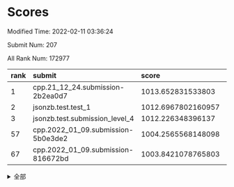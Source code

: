 # Scores

Modified Time: 2022-02-11 03:36:24

Submit Num: 207

All Rank Num: 172977

| rank |               submit               |       score        |       sigma        | pk_num |
| :--- | :--------------------------------- | :----------------- | :----------------- | :----- |
| 1    | cpp.21_12_24.submission-2b2ea0d7   | 1013.652831533803  | 0.7949052040733187 | 3337   |
| 2    | jsonzb.test.test_1                 | 1012.6967802160957 | 0.8154043026193449 | 3341   |
| 3    | jsonzb.test.submission_level_4     | 1012.226348396137  | 0.7751827632822451 | 3346   |
| 57   | cpp.2022_01_09.submission-5b0e3de2 | 1004.2565568148098 | 0.7136255567116851 | 3346   |
| 67   | cpp.2022_01_09.submission-816672bd | 1003.8421078765803 | 0.7182231495292598 | 3341   |


<details>
<summary>全部</summary>

| rank |                 submit                 |       score        |       sigma        | pk_num |
| :--- | :------------------------------------- | :----------------- | :----------------- | :----- |
| 1    | cpp.21_12_24.submission-2b2ea0d7       | 1013.652831533803  | 0.7949052040733187 | 3337   |
| 2    | jsonzb.test.test_1                     | 1012.6967802160957 | 0.8154043026193449 | 3341   |
| 3    | jsonzb.test.submission_level_4         | 1012.226348396137  | 0.7751827632822451 | 3346   |
| 4    | gobigger.level_3.submission_level_3_10 | 1011.7193039612043 | 0.7892710153871637 | 3343   |
| 5    | gobigger.level_3.submission_level_3_45 | 1011.2112596483051 | 0.7645552016616046 | 3344   |
| 6    | gobigger.level_3.submission_level_3_31 | 1011.0769527972941 | 0.7588295482387731 | 3343   |
| 7    | gobigger.level_3.submission_level_3_23 | 1010.9773094208275 | 0.779097985383555  | 3344   |
| 8    | gobigger.level_3.submission_level_3_36 | 1010.9703246773563 | 0.761208563645605  | 3337   |
| 9    | gobigger.level_3.submission_level_3_43 | 1010.9505417253258 | 0.7827434642127318 | 3341   |
| 10   | gobigger.level_3.submission_level_3_1  | 1010.8367683489347 | 0.7951038938038422 | 3343   |
| 11   | gobigger.level_3.submission_level_3_2  | 1010.8001460535256 | 0.7579324401871593 | 3342   |
| 12   | gobigger.level_3.submission_level_3_41 | 1010.6713437102359 | 0.7685349183698099 | 3345   |
| 13   | gobigger.level_3.submission_level_3_42 | 1010.5619923495742 | 0.7561052521131063 | 3345   |
| 14   | gobigger.level_3.submission_level_3_28 | 1010.5173082924601 | 0.7727207843004156 | 3338   |
| 15   | gobigger.level_3.submission_level_3_20 | 1010.4960164294673 | 0.803791135343491  | 3347   |
| 16   | gobigger.level_3.submission_level_3_9  | 1010.4484037104877 | 0.7439496493819304 | 3349   |
| 17   | gobigger.level_3.submission_level_3_27 | 1010.444612360156  | 0.7548403389058661 | 3338   |
| 18   | gobigger.level_3.submission_level_3_46 | 1010.416102486739  | 0.7650165094734931 | 3344   |
| 19   | gobigger.level_3.submission_level_3_11 | 1010.38827015228   | 0.7582149047308866 | 3345   |
| 20   | gobigger.level_3.submission_level_3_13 | 1010.3297261253598 | 0.7532039796977881 | 3341   |
| 21   | gobigger.level_3.submission_level_3_29 | 1010.3288993993393 | 0.778384076884691  | 3340   |
| 22   | gobigger.level_3.submission_level_3_39 | 1010.2423511925409 | 0.7696577026286385 | 3345   |
| 23   | gobigger.level_3.submission_level_3_8  | 1010.1490103724742 | 0.7429560480653457 | 3337   |
| 24   | gobigger.level_3.submission_level_3_48 | 1010.047095169539  | 0.7744305376943245 | 3343   |
| 25   | gobigger.level_3.submission_level_3_34 | 1009.9870784136583 | 0.7644695545260957 | 3345   |
| 26   | gobigger.level_3.submission_level_3_22 | 1009.9612847669496 | 0.7580731826787286 | 3338   |
| 27   | gobigger.level_3.submission_level_3_40 | 1009.8502993585432 | 0.7641021621141644 | 3341   |
| 28   | gobigger.level_3.submission_level_3_7  | 1009.7876249497929 | 0.7491227326537957 | 3340   |
| 29   | gobigger.level_3.submission_level_3_21 | 1009.7823549418608 | 0.7605307736469706 | 3343   |
| 30   | gobigger.level_3.submission_level_3_4  | 1009.7272007314842 | 0.7697164992587585 | 3343   |
| 31   | gobigger.level_3.submission_level_3_47 | 1009.7209444484239 | 0.7618678782989289 | 3343   |
| 32   | gobigger.level_3.submission_level_3_30 | 1009.7098694263841 | 0.7568095341509217 | 3337   |
| 33   | gobigger.level_3.submission_level_3_49 | 1009.6104233247711 | 0.7456190257230132 | 3346   |
| 34   | gobigger.level_3.submission_level_3_18 | 1009.5974998166886 | 0.756027056773898  | 3345   |
| 35   | gobigger.level_3.submission_level_3_6  | 1009.5950909067245 | 0.77374079688645   | 3344   |
| 36   | gobigger.level_3.submission_level_3_19 | 1009.590939186052  | 0.7633168056197511 | 3343   |
| 37   | gobigger.level_3.submission_level_3_44 | 1009.5754141790432 | 0.7548281999498359 | 3337   |
| 38   | gobigger.level_3.submission_level_3_16 | 1009.5370065058656 | 0.7385583263569072 | 3344   |
| 39   | gobigger.level_3.submission_level_3_33 | 1009.514138037724  | 0.7584810379199115 | 3343   |
| 40   | gobigger.level_3.submission_level_3_32 | 1009.5000794823671 | 0.7606994839719513 | 3338   |
| 41   | gobigger.level_3.submission_level_3_5  | 1009.4735624112609 | 0.7360492486473743 | 3343   |
| 42   | gobigger.level_3.submission_level_3_17 | 1009.4337916673312 | 0.7587521585416657 | 3345   |
| 43   | gobigger.level_3.submission_level_3_0  | 1009.4278098997371 | 0.7531130166804025 | 3340   |
| 44   | gobigger.level_3.submission_level_3_38 | 1009.4170053247218 | 0.7460697866484634 | 3345   |
| 45   | gobigger.level_3.submission_level_3_12 | 1009.3916447173367 | 0.734854673321084  | 3340   |
| 46   | gobigger.level_3.submission_level_3_37 | 1009.3815595133566 | 0.7594482386436446 | 3340   |
| 47   | gobigger.level_3.submission_level_3_14 | 1009.3007386986994 | 0.7460614688685266 | 3342   |
| 48   | gobigger.level_3.submission_level_3_24 | 1009.109030574822  | 0.7463396013651712 | 3343   |
| 49   | gobigger.level_3.submission_level_3_3  | 1009.0438500077342 | 0.7524959718128035 | 3344   |
| 50   | gobigger.level_3.submission_level_3_15 | 1009.0394065387635 | 0.7445677446433574 | 3345   |
| 51   | gobigger.level_3.submission_level_3_26 | 1009.0160895499381 | 0.7463420991119604 | 3348   |
| 52   | gobigger.level_3.submission_level_3_25 | 1008.8581608219208 | 0.7437116746032524 | 3341   |
| 53   | gobigger.level_3.submission_level_3_35 | 1008.1976862491373 | 0.7459180702063352 | 3334   |
| 54   | gobigger.level_1.submission_level_1_10 | 1004.5547993526593 | 0.7282909701539392 | 3338   |
| 55   | gobigger.level_1.submission_level_1_47 | 1004.3839868125352 | 0.7031198697914828 | 3344   |
| 56   | gobigger.level_1.submission_level_1_29 | 1004.3443407033832 | 0.7179002012311344 | 3342   |
| 57   | cpp.2022_01_09.submission-5b0e3de2     | 1004.2565568148098 | 0.7136255567116851 | 3346   |
| 58   | gobigger.level_1.submission_level_1_21 | 1004.2508016380939 | 0.707928353213191  | 3349   |
| 59   | gobigger.level_1.submission_level_1_6  | 1004.2444187419093 | 0.7221356235917203 | 3341   |
| 60   | gobigger.level_1.submission_level_1_34 | 1004.1983093916153 | 0.7245334578644379 | 3342   |
| 61   | gobigger.level_1.submission_level_1_17 | 1004.1658235033849 | 0.7230204012908511 | 3344   |
| 62   | gobigger.level_1.submission_level_1_15 | 1004.150462090092  | 0.7221642515741403 | 3344   |
| 63   | gobigger.level_1.submission_level_1_33 | 1004.1474812142859 | 0.7172739836043708 | 3347   |
| 64   | gobigger.level_1.submission_level_1_39 | 1004.0079408853715 | 0.7091934990862235 | 3343   |
| 65   | gobigger.level_1.submission_level_1_1  | 1003.9749306316469 | 0.7088325701975605 | 3335   |
| 66   | gobigger.level_1.submission_level_1_26 | 1003.903137426818  | 0.7173928967952502 | 3342   |
| 67   | cpp.2022_01_09.submission-816672bd     | 1003.8421078765803 | 0.7182231495292598 | 3341   |
| 68   | gobigger.level_1.submission_level_1_35 | 1003.8115540171596 | 0.7219776875277294 | 3342   |
| 69   | gobigger.level_1.submission_level_1_20 | 1003.7660876383378 | 0.7131844388256252 | 3346   |
| 70   | gobigger.level_1.submission_level_1_31 | 1003.7276706572434 | 0.7105295556325865 | 3344   |
| 71   | gobigger.level_1.submission_level_1_37 | 1003.6428191282514 | 0.7183172188105506 | 3337   |
| 72   | gobigger.level_1.submission_level_1_0  | 1003.6268717196995 | 0.7207071179408913 | 3344   |
| 73   | gobigger.level_1.submission_level_1_9  | 1003.5032365195718 | 0.7227951225622109 | 3342   |
| 74   | gobigger.level_1.submission_level_1_14 | 1003.4291926470811 | 0.7098081777610423 | 3343   |
| 75   | gobigger.level_1.submission_level_1_16 | 1003.4196882421315 | 0.7123456144530149 | 3341   |
| 76   | gobigger.level_1.submission_level_1_28 | 1003.4026286064135 | 0.7154010820569041 | 3344   |
| 77   | gobigger.level_1.submission_level_1_30 | 1003.3331054389477 | 0.7238079206366407 | 3340   |
| 78   | gobigger.level_1.submission_level_1_4  | 1003.3237305261912 | 0.7198481528964477 | 3342   |
| 79   | gobigger.level_1.submission_level_1_2  | 1003.3145456808091 | 0.7097942955091453 | 3339   |
| 80   | gobigger.level_1.submission_level_1_13 | 1003.3056382073188 | 0.71475173516729   | 3342   |
| 81   | gobigger.level_1.submission_level_1_48 | 1003.1427726992791 | 0.7099152577577869 | 3340   |
| 82   | gobigger.level_1.submission_level_1_36 | 1003.1403911236075 | 0.710229286041385  | 3340   |
| 83   | gobigger.level_1.submission_level_1_32 | 1003.0365002442957 | 0.7129256833652554 | 3345   |
| 84   | gobigger.level_1.submission_level_1_27 | 1003.017358079024  | 0.7165822843378805 | 3343   |
| 85   | gobigger.level_1.submission_level_1_3  | 1002.9744072759569 | 0.718903548771851  | 3340   |
| 86   | gobigger.level_1.submission_level_1_41 | 1002.9637718986505 | 0.7104044295097568 | 3337   |
| 87   | gobigger.level_1.submission_level_1_46 | 1002.9625901758453 | 0.7140948327682114 | 3339   |
| 88   | gobigger.level_1.submission_level_1_44 | 1002.92544924769   | 0.7173858847877196 | 3347   |
| 89   | gobigger.level_1.submission_level_1_42 | 1002.9153153563345 | 0.7201555496831648 | 3344   |
| 90   | gobigger.level_1.submission_level_1_43 | 1002.9122948941794 | 0.7194078211568339 | 3341   |
| 91   | gobigger.level_1.submission_level_1_38 | 1002.8215377370111 | 0.7116142758253532 | 3343   |
| 92   | gobigger.level_1.submission_level_1_45 | 1002.821097120518  | 0.7182088973344508 | 3342   |
| 93   | gobigger.level_1.submission_level_1_23 | 1002.8172813994822 | 0.7038854777802875 | 3343   |
| 94   | gobigger.level_1.submission_level_1_12 | 1002.8100984311463 | 0.7099283941226026 | 3341   |
| 95   | gobigger.level_1.submission_level_1_40 | 1002.8077212193216 | 0.7198251271173132 | 3347   |
| 96   | gobigger.level_1.submission_level_1_22 | 1002.6936820984845 | 0.7282557960131266 | 3341   |
| 97   | gobigger.level_1.submission_level_1_5  | 1002.6925817079557 | 0.7089844795728957 | 3345   |
| 98   | gobigger.level_1.submission_level_1_49 | 1002.4821973883348 | 0.709011689810295  | 3343   |
| 99   | gobigger.level_1.submission_level_1_24 | 1002.4508673806226 | 0.7145699655788005 | 3346   |
| 100  | gobigger.level_1.submission_level_1_18 | 1002.4123447804823 | 0.7084584087511131 | 3342   |
| 101  | gobigger.level_1.submission_level_1_25 | 1002.2002278070821 | 0.7194672245980219 | 3345   |
| 102  | gobigger.level_1.submission_level_1_8  | 1002.0912407570229 | 0.7158900544826268 | 3349   |
| 103  | gobigger.level_1.submission_level_1_11 | 1001.9756984477888 | 0.706524912797301  | 3342   |
| 104  | gobigger.level_1.submission_level_1_7  | 1001.7708982780795 | 0.7084466487232134 | 3342   |
| 105  | gobigger.level_1.submission_level_1_19 | 1001.6543055741962 | 0.704533274758345  | 3341   |
| 106  | gobigger.random.submission_random_36   | 997.2189334909963  | 0.7129690608610348 | 3342   |
| 107  | gobigger.random.submission_random_23   | 997.0999998251137  | 0.6968233317023226 | 3344   |
| 108  | gobigger.random.submission_random_48   | 997.0933840896791  | 0.7089744292700746 | 3345   |
| 109  | gobigger.random.submission_random_0    | 997.0691081358527  | 0.7083714770589867 | 3344   |
| 110  | gobigger.random.submission_random_7    | 997.0214770189006  | 0.7102158126544851 | 3343   |
| 111  | gobigger.random.submission_random_31   | 996.8954411873254  | 0.7167182923572123 | 3347   |
| 112  | gobigger.random.submission_random_29   | 996.8405797868071  | 0.7032344355058435 | 3343   |
| 113  | gobigger.random.submission_random_16   | 996.4269810347147  | 0.7112837457538769 | 3343   |
| 114  | gobigger.random.submission_random_24   | 996.4105183806734  | 0.712964711451709  | 3341   |
| 115  | gobigger.random.submission_random_21   | 996.393675991203   | 0.7036971697995894 | 3342   |
| 116  | gobigger.random.submission_random_10   | 996.3565743086104  | 0.7167282798352735 | 3346   |
| 117  | gobigger.random.submission_random_40   | 996.311473422766   | 0.7046926273123774 | 3335   |
| 118  | gobigger.random.submission_random_42   | 996.2943465966828  | 0.7164177436987562 | 3346   |
| 119  | gobigger.random.submission_random_38   | 996.2822237482387  | 0.7137362273805204 | 3348   |
| 120  | gobigger.random.submission_random_27   | 996.2735721191466  | 0.6961225834708944 | 3345   |
| 121  | gobigger.random.submission_random_30   | 996.2489705402209  | 0.7161401406143427 | 3342   |
| 122  | gobigger.random.submission_random_5    | 996.2149455232376  | 0.7053964702727915 | 3337   |
| 123  | gobigger.random.submission_random_6    | 996.0648450312146  | 0.7198658476306289 | 3342   |
| 124  | gobigger.random.submission_random_33   | 996.0354039339873  | 0.6975560570513248 | 3345   |
| 125  | gobigger.random.submission_random_26   | 995.9990970911147  | 0.7163390268670559 | 3344   |
| 126  | gobigger.random.submission_random_46   | 995.9718342087293  | 0.7123783731766837 | 3339   |
| 127  | gobigger.random.submission_random_39   | 995.9550847466729  | 0.7053440539033686 | 3344   |
| 128  | gobigger.random.submission_random_34   | 995.9476556853948  | 0.715042486748327  | 3347   |
| 129  | gobigger.random.submission_random_47   | 995.9263377349805  | 0.7189263911843511 | 3339   |
| 130  | gobigger.random.submission_random_43   | 995.8946546044201  | 0.7206171854296276 | 3342   |
| 131  | gobigger.random.submission_random_28   | 995.8870132738855  | 0.6918990130277746 | 3343   |
| 132  | gobigger.random.submission_random_32   | 995.8788187628401  | 0.7090356456090903 | 3345   |
| 133  | gobigger.random.submission_random_25   | 995.8045732693084  | 0.7030558404824223 | 3340   |
| 134  | gobigger.random.submission_random_12   | 995.7585250709288  | 0.7253139724217671 | 3340   |
| 135  | gobigger.random.submission_random_20   | 995.7558196586333  | 0.7113919088819555 | 3340   |
| 136  | gobigger.random.submission_random_14   | 995.7379978607456  | 0.7196555805644543 | 3341   |
| 137  | gobigger.random.submission_random_8    | 995.6848297262767  | 0.7125576351660589 | 3341   |
| 138  | gobigger.random.submission_random_45   | 995.6784636581633  | 0.6998288168570255 | 3341   |
| 139  | gobigger.random.submission_random_49   | 995.670221407236   | 0.7199919570274396 | 3342   |
| 140  | gobigger.random.submission_random_2    | 995.63994308282    | 0.7144347043141284 | 3340   |
| 141  | gobigger.random.submission_random_18   | 995.6210322590287  | 0.7152625888142733 | 3339   |
| 142  | gobigger.random.submission_random_13   | 995.590789414727   | 0.7058565413212153 | 3342   |
| 143  | gobigger.random.submission_random_22   | 995.5802551200721  | 0.7064254945070362 | 3347   |
| 144  | gobigger.random.submission_random_17   | 995.570106930611   | 0.6967384503331225 | 3342   |
| 145  | gobigger.random.submission_random_3    | 995.5029967720856  | 0.7116391655518292 | 3342   |
| 146  | gobigger.random.submission_random_11   | 995.2878947825698  | 0.7234914587517075 | 3338   |
| 147  | gobigger.random.submission_random_19   | 995.2664835883115  | 0.7180572822876937 | 3345   |
| 148  | gobigger.random.submission_random_1    | 995.1988215659559  | 0.7210774349185791 | 3340   |
| 149  | gobigger.random.submission_random_15   | 995.1335980102494  | 0.7170567714251181 | 3344   |
| 150  | gobigger.random.submission_random_35   | 994.9908868713619  | 0.7293615670230638 | 3338   |
| 151  | gobigger.random.submission_random_44   | 994.97642279049    | 0.7073206331667998 | 3341   |
| 152  | gobigger.random.submission_random_37   | 994.7250764287132  | 0.7074925534098788 | 3343   |
| 153  | gobigger.random.submission_random_4    | 994.6191439525431  | 0.7124670275944995 | 3345   |
| 154  | gobigger.random.submission_random_9    | 994.2920967976833  | 0.7179939119543222 | 3345   |
| 155  | gobigger.level_2.submission_level_2_39 | 994.1541041156293  | 0.7236847334106087 | 3341   |
| 156  | gobigger.random.submission_random_41   | 993.8628926498974  | 0.7166767672434947 | 3347   |
| 157  | gobigger.level_2.submission_level_2_2  | 993.8525847859628  | 0.7321213900983975 | 3339   |
| 158  | gobigger.level_2.submission_level_2_31 | 993.5607384822163  | 0.7190350424692534 | 3344   |
| 159  | gobigger.level_2.submission_level_2_22 | 993.3141325923724  | 0.7481742330795935 | 3348   |
| 160  | gobigger.level_2.submission_level_2_43 | 993.2450843187995  | 0.7211068325090557 | 3347   |
| 161  | gobigger.level_2.submission_level_2_42 | 993.045796741906   | 0.7455280580113425 | 3340   |
| 162  | gobigger.level_2.submission_level_2_30 | 993.0066604025477  | 0.7450405029112493 | 3342   |
| 163  | gobigger.level_2.submission_level_2_15 | 992.8233479359473  | 0.7430925078624043 | 3345   |
| 164  | gobigger.level_2.submission_level_2_0  | 992.7493457719288  | 0.7544634824532828 | 3340   |
| 165  | gobigger.level_2.submission_level_2_21 | 992.7405237619594  | 0.7367956068548137 | 3341   |
| 166  | gobigger.level_2.submission_level_2_13 | 992.672452164858   | 0.7383348733134195 | 3343   |
| 167  | gobigger.level_2.submission_level_2_47 | 992.5964310601138  | 0.7321091898896981 | 3348   |
| 168  | gobigger.level_2.submission_level_2_11 | 992.5427202733318  | 0.7350906557801705 | 3343   |
| 169  | gobigger.level_2.submission_level_2_27 | 992.4096934983066  | 0.7444155655431448 | 3344   |
| 170  | gobigger.level_2.submission_level_2_45 | 992.388580522978   | 0.7435489728398895 | 3346   |
| 171  | gobigger.level_2.submission_level_2_14 | 992.3825218110411  | 0.7506950789707996 | 3338   |
| 172  | gobigger.level_2.submission_level_2_29 | 992.363468812641   | 0.7329819434814968 | 3343   |
| 173  | gobigger.level_2.submission_level_2_24 | 992.2991522010184  | 0.7426265209149612 | 3343   |
| 174  | gobigger.level_2.submission_level_2_34 | 992.2649577768757  | 0.7630833632986675 | 3347   |
| 175  | gobigger.level_2.submission_level_2_5  | 992.2613409767848  | 0.7528698714043431 | 3341   |
| 176  | gobigger.level_2.submission_level_2_23 | 992.2196219201294  | 0.7295905215897778 | 3347   |
| 177  | gobigger.level_2.submission_level_2_10 | 992.2041265483878  | 0.7511662530785694 | 3342   |
| 178  | gobigger.level_2.submission_level_2_17 | 992.1653252631885  | 0.7337438703881652 | 3346   |
| 179  | gobigger.level_2.submission_level_2_1  | 992.1532849241688  | 0.7379816615676744 | 3344   |
| 180  | gobigger.level_2.submission_level_2_9  | 992.1085867617747  | 0.7544302093238732 | 3341   |
| 181  | gobigger.level_2.submission_level_2_49 | 992.0690178636137  | 0.7494847915027157 | 3343   |
| 182  | gobigger.level_2.submission_level_2_12 | 992.0491501081137  | 0.737522859695267  | 3340   |
| 183  | gobigger.level_2.submission_level_2_6  | 992.0274992928998  | 0.7554788336180082 | 3342   |
| 184  | gobigger.level_2.submission_level_2_35 | 991.9729819882557  | 0.7402983794401711 | 3341   |
| 185  | gobigger.level_2.submission_level_2_20 | 991.969511720756   | 0.7355769245786642 | 3341   |
| 186  | gobigger.level_2.submission_level_2_44 | 991.9473261387633  | 0.7646289442714518 | 3347   |
| 187  | gobigger.level_2.submission_level_2_8  | 991.9425061821113  | 0.7446457315973819 | 3339   |
| 188  | gobigger.level_2.submission_level_2_7  | 991.8706557946825  | 0.7518914038500392 | 3347   |
| 189  | gobigger.level_2.submission_level_2_33 | 991.8397702272002  | 0.7583782633464601 | 3342   |
| 190  | gobigger.level_2.submission_level_2_38 | 991.8077880152132  | 0.7373224126111462 | 3345   |
| 191  | gobigger.level_2.submission_level_2_18 | 991.7608447037313  | 0.7452470387962692 | 3343   |
| 192  | gobigger.level_2.submission_level_2_36 | 991.7497630923557  | 0.7391919883490162 | 3339   |
| 193  | gobigger.level_2.submission_level_2_3  | 991.7258597161897  | 0.7438617424611661 | 3345   |
| 194  | gobigger.level_2.submission_level_2_48 | 991.6656240470443  | 0.7327566776490977 | 3339   |
| 195  | gobigger.level_2.submission_level_2_37 | 991.5606995830113  | 0.7501194026980065 | 3343   |
| 196  | gobigger.level_2.submission_level_2_19 | 991.5161740570368  | 0.7510864868839642 | 3346   |
| 197  | gobigger.level_2.submission_level_2_41 | 991.4751699145776  | 0.7590915568872247 | 3343   |
| 198  | gobigger.level_2.submission_level_2_4  | 991.4347960831288  | 0.7717416225035207 | 3339   |
| 199  | gobigger.level_2.submission_level_2_28 | 991.350261909274   | 0.7315146845859656 | 3341   |
| 200  | gobigger.level_2.submission_level_2_32 | 991.097821345499   | 0.7508231454883308 | 3343   |
| 201  | gobigger.level_2.submission_level_2_40 | 990.7540461708838  | 0.7589790211196732 | 3346   |
| 202  | gobigger.level_2.submission_level_2_25 | 990.6535768237414  | 0.7661190808677434 | 3342   |
| 203  | gobigger.level_2.submission_level_2_46 | 990.6364936009334  | 0.7572010046543686 | 3343   |
| 204  | gobigger.level_2.submission_level_2_16 | 990.608492872144   | 0.7572005274728567 | 3344   |
| 205  | gobigger.level_2.submission_level_2_26 | 990.6049023536924  | 0.7496601015329972 | 3343   |
| 206  | gobigger.none.submission_none_0        | 978.4914184589855  | 1.2173264483746087 | 3345   |
| 207  | gobigger.none.submission_none_1        | 978.3121031882282  | 1.2035073153804428 | 3341   |

</details>